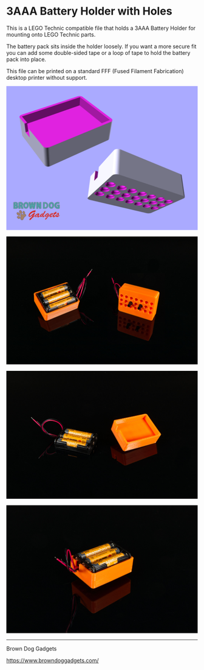 # 3AAA Battery Holder with Holes

This is a LEGO Technic compatible file that holds a 3AAA Battery Holder for mounting onto LEGO Technic parts.

The battery pack sits inside the holder loosely. If you want a more secure fit you can add some double-sided tape or a loop of tape to hold the battery pack into place.

This file can be printed on a standard FFF (Fused Filament Fabrication) desktop printer without support.

![](Images/3AAA-Battery-Holder-with-Holes-Short.png)

![](Images/3AAA-Battery-Holder-with-Holes-5444.jpg)

![](Images/3AAA-Battery-Holder-with-Holes-5446.jpg)

![](Images/3AAA-Battery-Holder-with-Holes-5447.jpg)


---

Brown Dog Gadgets

https://www.browndoggadgets.com/
